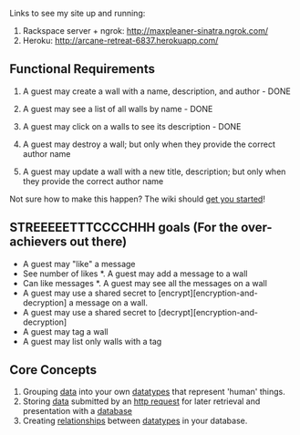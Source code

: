 Links to see my site up and running:
1) Rackspace server + ngrok: http://maxpleaner-sinatra.ngrok.com/
2) Heroku: http://arcane-retreat-6837.herokuapp.com/



## Functional Requirements

1. A guest may create a wall with a name, description, and author - DONE
2. A guest may see a list of all walls by name - DONE
3. A guest may click on a walls to see its description - DONE

4. A guest may destroy a wall; but only when they provide the correct author name
5. A guest may update a wall with a new title, description; but only when they provide the correct author name

Not sure how to make this happen? The wiki should
[get you started](https://github.com/codeunion/wall-b/wiki/home)!

## STREEEEETTTCCCCHHH goals (For the over-achievers out there)

* A guest may "like" a message
* See number of likes
*. A guest may add a message to a wall
* Can like messages
*. A guest may see all the messages on a wall
* A guest may use a shared secret to [encrypt][encryption-and-decryption] a message on a wall.
* A guest may use a shared secret to [decrypt][encryption-and-decryption]
* A guest may tag a wall
* A guest may list only walls with a tag

## Core Concepts
1. Grouping [data][data] into your own [datatypes][datatypes] that represent
   'human' things.
1. Storing [data][data] submitted by an [http request][request] for later
   retrieval and presentation with a [database][database]
1. Creating [relationships][relational-databases] between [datatypes][datatypes] in
   your database.

[heroku-quickstart]:https://devcenter.heroku.com/articles/quickstart
[encryption-and-decyption]:https://github.com/codeunion/web-fundamentals/wiki/Glossary#encryption
[data]:https://github.com/codeunion/web-fundamentals/wiki/Glossary#data
[datatypes]:https://github.com/codeunion/web-fundamentals/wiki/Glossary#datatypes
[request]:https://github.com/codeunion/web-fundamentals/wiki/Glossary#request
[relational-databases]:https://github.com/codeunion/web-fundamentals/wiki/Glossary#relational-databases
[database]:https://github.com/codeunion/web-fundamentals/wiki/Glossary#database
